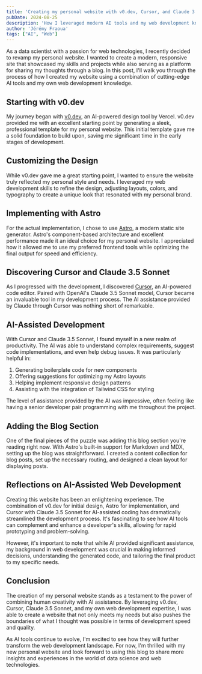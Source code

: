 ```yaml
---
title: 'Creating my personal website with v0.dev, Cursor, and Claude 3.5 Sonnet'
pubDate: 2024-08-25
description: 'How I leveraged modern AI tools and my web development knowledge to create my personal website'
author: 'Jérémy Fraoua'
tags: ["AI", "Web"]
---
```


As a data scientist with a passion for web technologies, I recently decided to revamp my personal website. I wanted to create a modern, responsive site that showcased my skills and projects while also serving as a platform for sharing my thoughts through a blog. In this post, I'll walk you through the process of how I created my website using a combination of cutting-edge AI tools and my own web development knowledge.

## Starting with v0.dev

My journey began with [v0.dev](https://v0.dev), an AI-powered design tool by Vercel. v0.dev provided me with an excellent starting point by generating a sleek, professional template for my personal website. This initial template gave me a solid foundation to build upon, saving me significant time in the early stages of development.

## Customizing the Design

While v0.dev gave me a great starting point, I wanted to ensure the website truly reflected my personal style and needs. I leveraged my web development skills to refine the design, adjusting layouts, colors, and typography to create a unique look that resonated with my personal brand.

## Implementing with Astro

For the actual implementation, I chose to use [Astro](https://astro.build), a modern static site generator. Astro's component-based architecture and excellent performance made it an ideal choice for my personal website. I appreciated how it allowed me to use my preferred frontend tools while optimizing the final output for speed and efficiency.

## Discovering Cursor and Claude 3.5 Sonnet

As I progressed with the development, I discovered [Cursor](https://cursor.sh), an AI-powered code editor. Paired with OpenAI's Claude 3.5 Sonnet model, Cursor became an invaluable tool in my development process. The AI assistance provided by Claude through Cursor was nothing short of remarkable.

## AI-Assisted Development

With Cursor and Claude 3.5 Sonnet, I found myself in a new realm of productivity. The AI was able to understand complex requirements, suggest code implementations, and even help debug issues. It was particularly helpful in:

1. Generating boilerplate code for new components
2. Offering suggestions for optimizing my Astro layouts
3. Helping implement responsive design patterns
4. Assisting with the integration of Tailwind CSS for styling

The level of assistance provided by the AI was impressive, often feeling like having a senior developer pair programming with me throughout the project.

## Adding the Blog Section

One of the final pieces of the puzzle was adding this blog section you're reading right now. With Astro's built-in support for Markdown and MDX, setting up the blog was straightforward. I created a content collection for blog posts, set up the necessary routing, and designed a clean layout for displaying posts.

## Reflections on AI-Assisted Web Development

Creating this website has been an enlightening experience. The combination of v0.dev for initial design, Astro for implementation, and Cursor with Claude 3.5 Sonnet for AI-assisted coding has dramatically streamlined the development process. It's fascinating to see how AI tools can complement and enhance a developer's skills, allowing for rapid prototyping and problem-solving.

However, it's important to note that while AI provided significant assistance, my background in web development was crucial in making informed decisions, understanding the generated code, and tailoring the final product to my specific needs.

## Conclusion

The creation of my personal website stands as a testament to the power of combining human creativity with AI assistance. By leveraging v0.dev, Cursor, Claude 3.5 Sonnet, and my own web development expertise, I was able to create a website that not only meets my needs but also pushes the boundaries of what I thought was possible in terms of development speed and quality.

As AI tools continue to evolve, I'm excited to see how they will further transform the web development landscape. For now, I'm thrilled with my new personal website and look forward to using this blog to share more insights and experiences in the world of data science and web technologies.
